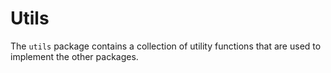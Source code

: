 # Utils

The `utils` package contains a collection of utility functions that are used to implement the other packages.
